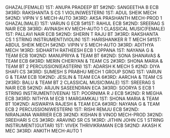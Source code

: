 GHAZAL(FEMALE)
1ST: ANUPA PRADEEP BT 5#2ND: SANGEETHA B ECB 3#3RD: RAKSHANTA S CS 1
VIOLIN(WESTERN)
1ST: ADUL SHEIK MECH 5#2ND: VIPIN V S MECH-AUTO 3#3RD: AKSA PRASHANTH MECH-PROD 1
GHAZAL(MALE)
1ST: VARUN G ECB 5#1ST: RAHUL ECB 5#2ND: SREERAG S NAIR ECB 3#3RD: AVINASH KV MECH-AUTO 1
CLASSICAL MUSIC(FEMALE)
1ST: PALLAVI NAIR ECB 5#2ND: SHERIN T RAJU BT 3#3RD: RAKSHANTA CS 1
STRING INSTRUMENT(VIOLIN) 
1ST: HARISHANKER R T MECH 5#1ST: ABDUL SHEIK MECH 5#2ND: VIPIN V S MECH-AUTO 3#3RD: ADITHYA MECH 1#3RD: SIDHARTH RATHEESH ECB 1
OPPANA
1ST: NAYANA G & TEAM ECB 10#2ND: MANUPRIYA & TEAM BT 6#2ND: SONA SHANAVAS & TEAM ECB 6#3RD: MERIN CHERIYAN & TEAM CS 2#3RD: SHONA MARIA & TEAM BT 2
PERCUSSION(EASTERN)
1ST: ADARSH K MECH 5 #2ND: DIYA SHAFI CS 3#3RD: SUMESH S PRABHU MECH 1
GROUP SONG
1ST: VARUN G & TEAM ECB 10#2ND: JESLIN & TEAM ECA 6#3RD: AARCHA & TEAM CS 2#3RD: BALU & TEAM BT 2
CLASSICAL MUSIC(MALE)
1ST: SREERAG S NAIR ECB 5#2ND: ARJUN SASEENDRAN ECA 3#3RD: SOORYA S ECB 1
STRING INSTRUMENT(VEENA)
1ST: POORNIMA R J ECB 5#2ND: R MEGHA ECB 3#3RD: NITHYA M ECB 1
MARGAMKALI
1ST: SHONA MARIA & TEAM BT 10#2ND: AISWARYA RAJESH & TEAM ECA 6#3RD: NAYANA G & TEAM ECB 2
PERCUSSION(WESTERN)
1ST: RISHI REMJU ECB 5#2ND: NIRANJANA WARRIER ECB 3#2ND: KISHAN B VINOD MECH-PROD 3#2ND: SREEHARI S CS 3#3RD: ARAVIND SR CS 1#3RD: JITHIN JOHN CS 1
STRING INSTRUMENT(GUITAR)
1ST: VIVEK THRIVIKRAMAN ECB 5#2ND: AKASH K MEC 3#3RD: ANKITH MECH-AUTO 1